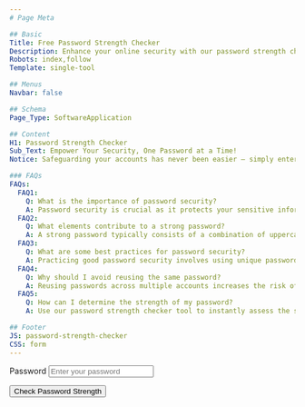 ```yaml
---
# Page Meta

## Basic
Title: Free Password Strength Checker
Description: Enhance your online security with our password strength checker tool. Easily assess the strength of your passwords and ensure maximum protection for your accounts.
Robots: index,follow
Template: single-tool

## Menus
Navbar: false

## Schema
Page_Type: SoftwareApplication

## Content
H1: Password Strength Checker
Sub_Text: Empower Your Security, One Password at a Time!
Notice: Safeguarding your accounts has never been easier — simply enter your password and let our advanced algorithm evaluate its strength. Discover vulnerabilities and make informed decisions to fortify your online defenses. Take charge of your security today!

### FAQs
FAQs:
  FAQ1:
    Q: What is the importance of password security?
    A: Password security is crucial as it protects your sensitive information from unauthorized access, data breaches, identity theft, and other potential security risks.
  FAQ2:
    Q: What elements contribute to a strong password?
    A: A strong password typically consists of a combination of uppercase and lowercase letters, numbers, and special characters. It should be unique, not easily guessable, and not used for multiple accounts.
  FAQ3:
    Q: What are some best practices for password security?
    A: Practicing good password security involves using unique passwords for each account, avoiding common or easily guessable passwords, regularly updating and changing passwords, enabling two-factor authentication, and being cautious of phishing attempts.
  FAQ4:
    Q: Why should I avoid reusing the same password?
    A: Reusing passwords across multiple accounts increases the risk of compromise. If one account gets hacked, all other accounts using the same password become vulnerable.
  FAQ5:
    Q: How can I determine the strength of my password?
    A: Use our password strength checker tool to instantly assess the strength and security level of your password. It will evaluate factors like length, complexity, and uniqueness, giving you valuable insights into its strength.

## Footer
JS: password-strength-checker
CSS: form
---
```


<!-- Tool Code -->

<form id="password-form">
    <p>
    <label for="password-input">Password</label>
        <input type="password" id="password-input" placeholder="Enter your password" required>
    </p>
    <button type="submit">Check Password Strength</button>
    <div id="password-suggestion"></div>
</form>
<div id="result"></div>
